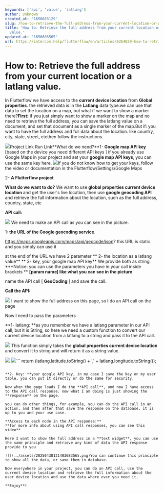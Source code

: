```yaml
---
keywords: ['api', 'value', 'latlang']
author: Unknown
created_at: '1656683129'
slug: /how-to-retrieve-the-full-address-from-your-current-location-or-a-latlang-value
title: 'How to: Retrieve the full address from your current location or a latlang
  value.'
updated_at: '1656686565'
url: https://intercom.help/flutterflow/en/articles/6354629-how-to-retrieve-the-full-address-from-your-current-location-or-a-latlang-value
---
```

# How to: Retrieve the full address from your current location or a latlang value.

In Flutterflow we have access to the **current device location** from **Global properties**. the retrieved data is in the **Latlang** data type.we can use that data to set the location on a map, but what if we want to show a marker there?**First:** if you just simply want to show a marker on the map and no need to retrieve the full address, you can save the latlang value on a document, and set that document as a single marker of the map.But if: you want to have the full address and full data about the location. like country, city, state, street, etcthen follow the instructions.

![](../assets/20250430121401588410.png)Project Link
Run Link**What do we need?**1- **Google map API key** [based on the device you need different API keys ] if you already use Google Maps in your project and set your **google map API keys**, you can use the same key here.​
![](../assets/20250430121401831627.png)If you do not know how to get your keys, follow the video or documentation in the Flutterflow/Settings/Google Maps

2- **A Flutterflow project**

**What do we want to do?**
We want to use **global properties current device location** and get the user's live location, then use **google geocoding API** and retrieve the full information about the location, such as the full address, country, state, etc

**API call:**

![](../assets/20250430121402200525.png)
We need to make an API call as you can see in the picture.

1: **the URL of the Google geocoding service.**

https://maps.googleapis.com/maps/api/geocode/json?
this URL is static and you simply can use it

at the end of the URL we have 2 parameter
**  2- the location as a latlang value**
**  3- key, your google map API key**
We provide both as string.​
***Notice: you can use the parameters you have in your call inside  brackets **
**[param name] like what you can see in the picture**

name the API call [ **GeoCoding** ] and save the call.

**Call the API:**

![](../assets/20250430121402560287.png)
I want to show the full address on this page, so I do an API call on the page

Now I need to pass the parameters

**1- latlang: **as you remember we have a latlang parameter in our API call, but it is String, so here we need a custom function to convert our current device location from a latlang to a string and pass it to the API call.

![](../assets/20250430121402875305.png)
This function simply takes the **global properties current device location** and convert it to string and will return it as a string value.

![](../assets/20250430121403142023.png)
![](../assets/20250430121403435719.png)```
return (latlang.latitude.toString() + ',' + latlang.longitude.toString());
```

**2- Key: **your google API key, in my case I save the key on my user table, you can put it directly or do the same for security.

Now when the page loads I do the **API call**, and now I have access to the API call response. now what I am doing is just showing the **response** on the page.

you can do other things, for example, you can do the API call in an action, and then after that save the response on the database. it is up to you and your use case.

**Access to each node in the API response:**
**for more info about using API call responses, you can see this video**

Here I want to show the full address in a **text widget**, you can use the same principle and retrieve any kind of data the API response provide to you

![](../assets/20250430121403683565.png)You can continue this principle to show all the data, or save them in database.

Now everywhere in your project, you can do an API call, use the current device location and retrieve the full information about the user device location.and use the data where ever you need it.

**Enjoy**!

